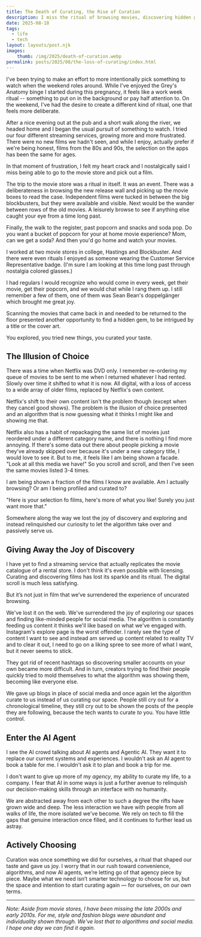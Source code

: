```yaml
---
title: The Death of Curating, the Rise of Curation
description: I miss the ritual of browsing movies, discovering hidden gems, and choosing for myself. Thoughts on algorithms curating the world.
date: 2025-08-18
tags:
  - life
  - tech
layout: layouts/post.njk
images:
    thumb: /img/2025/death-of-curation.webp
permalink: posts/2025/08/the-loss-of-curating/index.html
---
```


I've been trying to make an effort to more intentionally pick something to watch when the weekend roles around. While I've enjoyed the Grey's Anatomy binge I started during this pregnancy, it feels like a work week ritual -- something to put on in the background or pay half attention to. On the weekend, I've had the desire to create a different kind of ritual, one that feels more deliberate.

After a nice evening out at the pub and a short walk along the river, we headed home and I began the usual pursuit of something to watch. I tried our four different streaming services, growing more and more frustrated. There were no new films we hadn't seen, and while I enjoy, actually prefer if we're being honest, films from the 80s and 90s, the selection on the apps has been the same for ages. 

In that moment of frustration, I felt my heart crack and I nostalgically said I miss being able to go to the movie store and pick out a film. 

The trip to the movie store was a ritual in itself. It was an event. There was a deliberateness in browsing the new release wall and picking up the movie boxes to read the case. Independent films were tucked in between the big blockbusters, but they were available and visible. Next would be the wander between rows of the old movies. A leisurely browse to see if anything else caught your eye from a time long past. 

Finally, the walk to the register, past popcorn and snacks and soda pop. Do you want a bucket of popcorn for your at home movie experience? Mom, can we get a soda? And then you'd go home and watch your movies. 

I worked at two movie stores in college, Hastings and Blockbuster. And there were even rituals I enjoyed as someone wearing the Customer Service Representative badge. (I'm sure I am looking at this time long past through nostalgia colored glasses.) 

I had regulars I would recognize who would come in every week, get their movie, get their popcorn, and we would chat while I rang them up. I still remember a few of them, one of them was Sean Bean's doppelgänger which brought me great joy. 

Scanning the movies that came back in and needed to be returned to the floor presented another opportunity to find a hidden gem, to be intrigued by a title or the cover art. 

You explored, you tried new things, you curated your taste. 


## The Illusion of Choice

There was a time when Netflix was DVD only. I remember re-ordering my queue of movies to be sent to me when I returned whatever I had rented. Slowly over time it shifted to what it is now. All digital, with a loss of access to a wide array of older films, replaced by Netflix's own content. 

Netflix's shift to their own content isn't the problem though (except when they cancel good shows). The problem is the illusion of choice presented and an algorithm that is now guessing what it thinks I might like and showing me that. 

Netflix also has a habit of repackaging the same list of movies just reordered under a different category name, and there is nothing I find more annoying. If there's some data out there about people picking a movie they've already skipped over because it's under a new category title, I would love to see it. But to me, it feels like I am being shown a facade. "Look at all this media we have!" So you scroll and scroll, and then I've seen the same movies listed 3-4 times. 

I am being shown a fraction of the films I know are available. Am I actually browsing? Or am I being profiled and curated to? 

"Here is your selection fo films, here's more of what you like! Surely you just want more that."

Somewhere along the way we lost the joy of discovery and exploring and instead relinquished our curiosity to let the algorithm take over and passively serve us. 

## Giving Away the Joy of Discovery

I have yet to find a streaming service that actually replicates the movie catalogue of a rental store. I don't think it's even possible with licensing. Curating and discovering films has lost its sparkle and its ritual. The digital scroll is much less satisfying. 

But it’s not just in film that we’ve surrendered the experience of uncurated browsing. 

We've lost it on the web. We've surrendered the joy of exploring our spaces and finding like-minded people for social media. The algorithm is constantly feeding us content it thinks we'll like based on what we've engaged with. Instagram's explore page is the worst offender. I rarely see the type of content I want to see and instead am served up content related to reality TV and to clear it out, I need to go on a liking spree to see more of what I want, but it never seems to stick. 

They got rid of recent hashtags so discovering smaller accounts on your own became more difficult. And in turn, creators trying to find their people quickly tried to mold themselves to what the algorithm was showing them, becoming like everyone else. 

We gave up blogs in place of social media and once again let the algorithm curate to us instead of us curating our space. People still cry out for a chronological timeline, they still cry out to be shown the posts of the people they are following, because the tech wants to curate _to_ you. You have little control. 

## Enter the AI Agent

I see the AI crowd talking about AI agents and Agentic AI. They want it to replace our current systems and experiences. I wouldn't ask an AI agent to book a table for me. I wouldn't ask it to plan and book a trip for me. 

I don't want to give up more of my _agency_, my ability to curate my life, to a company. I fear that AI in some ways is just a further avenue to relinquish our decision-making skills through an interface with no humanity. 

We are abstracted away from each other to such a degree the rifts have grown wide and deep. The less interaction we have with people from all walks of life, the more isolated we've become. We rely on tech to fill the gaps that genuine interaction once filled, and it continues to further lead us astray.

## Actively Choosing 

Curation was once something we did for ourselves, a ritual that shaped our taste and gave us joy. I worry that in our rush toward convenience, algorithms, and now AI agents, we’re letting go of that agency piece by piece. Maybe what we need isn’t smarter technology to choose for us, but the space and intention to start curating again — for ourselves, on our own terms.

--- 

_Note: Aside from movie stores, I have been missing the late 2000s and early 2010s. For me, style and fashion blogs were abundant and individuality shown through. We've lost that to algorithms and social media. I hope one day we can find it again._ 